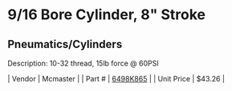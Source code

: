 # 9/16 Bore Cylinder, 8" Stroke
## Pneumatics/Cylinders
Description: 	10-32 thread, 15lb force @ 60PSI 

| Vendor | Mcmaster | 
| Part # | [6498K865](http://www.mcmaster.com/) | 
| Unit Price | $43.26 | 

